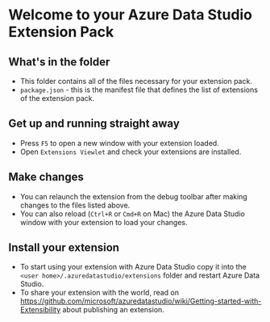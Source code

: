 # Welcome to your Azure Data  Studio Extension Pack

## What's in the folder
* This folder contains all of the files necessary for your extension pack.
* `package.json` - this is the manifest file that defines the list of extensions of the extension pack.

## Get up and running straight away
* Press `F5` to open a new window with your extension loaded.
* Open `Extensions Viewlet` and check your extensions are installed.

## Make changes
* You can relaunch the extension from the debug toolbar after making changes to the files listed above.
* You can also reload (`Ctrl+R` or `Cmd+R` on Mac) the Azure Data  Studio window with your extension to load your changes.

## Install your extension
* To start using your extension with Azure Data  Studio copy it into the `<user home>/.azuredatastudio/extensions` folder and restart Azure Data Studio.
* To share your extension with the world, read on https://github.com/microsoft/azuredatastudio/wiki/Getting-started-with-Extensibility about publishing an extension.
